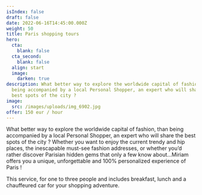 ```yaml
---
isIndex: false
draft: false
date: 2022-06-16T14:45:00.000Z
weight: 50
title: Paris shopping tours
hero:
  cta:
    blank: false
  cta_second:
    blank: false
  align: start
  image:
    darken: true
description: What better way to explore the worldwide capital of fashion, than
  being accompanied by a local Personal Shopper, an expert who will share the
  best spots of the city ?
image:
  src: /images/uploads/img_6902.jpg
offer: 150 eur / hour
---
```

What better way to explore the worldwide capital of fashion, than being accompanied by a local Personal Shopper, an expert who will share the best spots of the city ? Whether you want to enjoy the current trendy and hip places, the inescapable must-see fashion addresses, or whether you’d rather discover Parisian hidden gems that only a few know about…Miriam offers you a unique, unforgettable and 100% personalized experience of Paris !

This service, for one to three people and includes breakfast, lunch and a chauffeured car for your shopping adventure.
